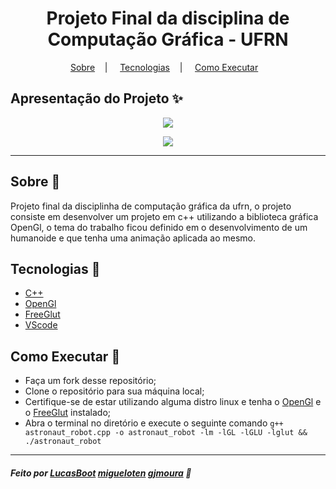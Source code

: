 # <h1 align="center">Projeto Final da disciplina de Computação Gráfica - UFRN</h1>

<p align="center">
</p>

<p align="center">
<a href="#sobre-memo">Sobre</a>&nbsp;&nbsp;&nbsp; | &nbsp;&nbsp;&nbsp;
<a href="#tecnologias-rocket">Tecnologias</a>&nbsp;&nbsp;&nbsp; | &nbsp;&nbsp;&nbsp;
<a href="#como-executar-">Como Executar</a>&nbsp;&nbsp;&nbsp;
</p>

## Apresentação do Projeto :sparkles:

<p align="center">
<image src="https://cdn.discordapp.com/attachments/900690487709671444/941153617082204220/Captura_de_tela_de_2022-02-09_23-07-24.png"/>
</p>

<p align="center">
<image src="https://cdn.discordapp.com/attachments/900690487709671444/941153616830562364/Captura_de_tela_de_2022-02-09_23-07-49.png"/>
</p>

---

## Sobre :memo:

Projeto final da disciplinha de computação gráfica da ufrn, o projeto consiste em desenvolver um projeto em c++ utilizando a biblioteca gráfica OpenGl, o tema do trabalho ficou definido em o desenvolvimento de um humanoide e que tenha uma animação aplicada ao mesmo.

## Tecnologias :rocket:

- <a href="https://www.cplusplus.com/">C++</a>
- <a href="https://www.opengl.org/">OpenGl</a>
- <a href="https://www.opengl.org/resources/libraries/glut/">FreeGlut</a>
- <a href="https://code.visualstudio.com/">VScode</a>

## Como Executar 🤔

- Faça um fork desse repositório;
- Clone o repositório para sua máquina local;
- Certifique-se de estar utilizando alguma distro linux e tenha o <a href="https://www.opengl.org/">OpenGl</a> e o <a href="https://www.opengl.org/resources/libraries/glut/">FreeGlut</a> instalado;
- Abra o terminal no diretório e execute o seguinte comando <code>g++ astronaut_robot.cpp -o astronaut_robot -lm -lGL -lGLU -lglut && ./astronaut_robot</code>

---

##### Feito por <a href="https://github.com/lucasboot">LucasBoot</a> <a href="https://github.com/lucasboot/migueloten">migueloten</a> <a href="https://github.com/lucasboot/gjmoura">gjmoura</a> :wave:
